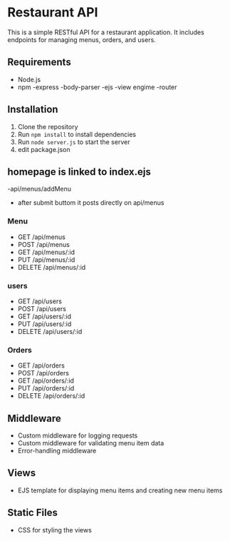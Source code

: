 # Restaurant API

This is a simple RESTful API for a restaurant application. It includes endpoints for managing menus, orders, and users.

## Requirements

- Node.js
- npm
-express
-body-parser
-ejs
-view engime
-router

## Installation

1. Clone the repository
2. Run `npm install` to install dependencies
3. Run `node server.js` to start the server
6. edit package.json

## homepage is linked to index.ejs
-api/menus/addMenu
- after submit buttom it posts directly on api/menus

### Menu

- GET /api/menus
- POST /api/menus
- GET /api/menus/:id
- PUT /api/menus/:id
- DELETE /api/menus/:id

### users

- GET /api/users
- POST /api/users
- GET /api/users/:id
- PUT /api/users/:id
- DELETE /api/users/:id

### Orders
- GET /api/orders
- POST /api/orders
- GET /api/orders/:id
- PUT /api/orders/:id
- DELETE /api/orders/:id

## Middleware

- Custom middleware for logging requests
- Custom middleware for validating menu item data
- Error-handling middleware

## Views

- EJS template for displaying menu items and creating new menu items

## Static Files

- CSS for styling the views

